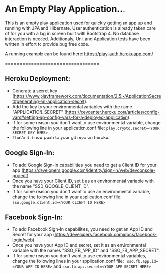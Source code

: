An Empty Play Application...
=================================

This is an empty play application used for quickly getting an app up and running with JPA and Hibernate. 
User authentication is already taken care of for you with a log in screen built with Bootstrap 4. No database interaction is needed.
Additionaly, Unit and Application tests have been written in effort to provide bug free code.

A running example can be found here: https://play-auth.herokuapp.com/

=================================

## Heroku Deployment:
- Generate a secret key (https://www.playframework.com/documentation/2.5.x/ApplicationSecret#generating-an-application-secret).
- Add the key to your environmental variables with the name "APPLICATION_SECRET" (https://devcenter.heroku.com/articles/config-vars#setting-up-config-vars-for-a-deployed-application).
- If for some reason you don't want to use environmental variable, change the following line in your application.conf file: ``` play.crypto.secret=<YOUR SECRET KEY HERE> ```
- That's it :) now push to your git repo on heroku.

## Google Sign-In:
- To add Google Sign-In capabilities, you need to get a Client ID for your app (https://developers.google.com/identity/sign-in/web/devconsole-project).
- Once you have your Client ID, set it as an environmental variable with the name "SSO_GOOGLE_CLIENT_ID".
- If for some reason you don't want to use an environmental variable, change the following line in your application.conf file: ``` sso.google.client.id=<YOUR CLIENT ID HERE> ```

## Facebook Sign-In:
- To add Facebook Sign-In capabilities, you need to get an App ID and Secret for your app (https://developers.facebook.com/docs/facebook-login/web).
- Once you have your App ID and secret, set it as an environmental variable with the names "SSO_FB_APP_ID" and "SSO_FB_APP_SECRET".
- If for some reason you don't want to use environmental variables, change the following lines in your application.conf file: ``` sso.fb.app.id=<YOUR APP ID HERE>``` and ```sso.fb.app.secret=<YOUR APP SECRET HERE>```

